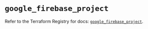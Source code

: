 # `google_firebase_project`

Refer to the Terraform Registry for docs: [`google_firebase_project`](https://registry.terraform.io/providers/hashicorp/google-beta/5.43.1/docs/resources/google_firebase_project).
